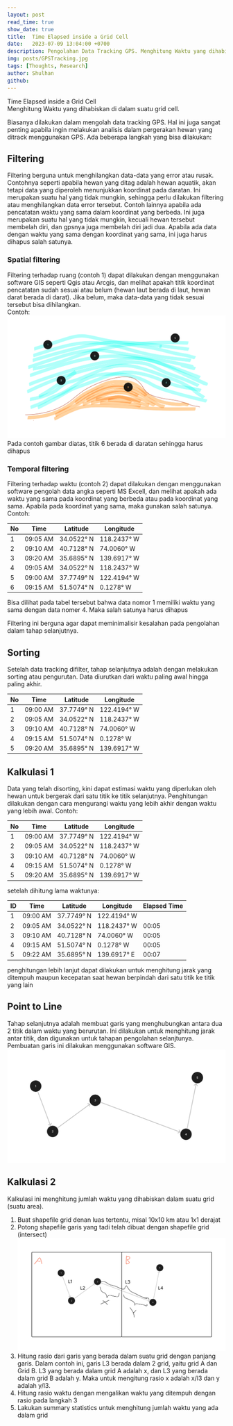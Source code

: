 ```yaml
---
layout: post
read_time: true
show_date: true
title:  Time Elapsed inside a Grid Cell
date:   2023-07-09 13:04:00 +0700
description: Pengolahan Data Tracking GPS. Menghitung Waktu yang dihabiskan didalam suatu grid cell.  Counting time elapsed inside a grid cell of gps tracked animal movement data
img: posts/GPSTracking.jpg 
tags: [Thoughts, Research]
author: Shulhan
github: 
---
```



Time Elapsed inside a Grid Cell  
Menghitung Waktu yang dihabiskan di dalam suatu grid cell.  

Biasanya dilakukan dalam mengolah data tracking GPS.
Hal ini juga sangat penting apabila ingin melakukan analisis dalam pergerakan hewan yang ditrack menggunakan GPS.
Ada beberapa langkah yang bisa dilakukan:

## Filtering
Filtering berguna untuk menghilangkan data-data yang error atau rusak.
Contohnya seperti apabila hewan yang ditag adalah hewan aquatik, akan tetapi data yang diperoleh menunjukkan koordinat pada daratan. Ini merupakan suatu hal yang tidak mungkin, sehingga perlu dilakukan filtering atau menghilangkan data error tersebut.
Contoh lainnya apabila ada pencatatan waktu yang sama dalam koordinat yang berbeda. Ini juga merupakan suatu hal yang tidak mungkin, kecuali hewan tersebut membelah diri, dan gpsnya juga membelah diri jadi dua.
Apabila ada data dengan waktu yang sama dengan koordinat yang sama, ini juga harus dihapus salah satunya.

### Spatial filtering   
Filtering terhadap ruang (contoh 1) dapat dilakukan dengan menggunakan software GIS seperti Qgis atau Arcgis, dan melihat apakah titik koordinat pencatatan sudah sesuai atau belum (hewan laut berada di laut, hewan darat berada di darat).
Jika belum, maka data-data yang tidak sesuai tersebut bisa dihilangkan.  
Contoh:  
![Spatial Filtering](./assets/img/posts/20230709/spatialfiltering.jpg)
Pada contoh gambar diatas, titik 6 berada di daratan sehingga harus dihapus

### Temporal filtering  
Filtering terhadap waktu (contoh 2) dapat dilakukan dengan menggunakan software pengolah data angka seperti MS Excell, dan melihat apakah ada waktu yang sama pada koordinat yang berbeda atau pada koordinat yang sama.
Apabila pada koordinat yang sama, maka gunakan salah satunya.
Contoh:  

| No   | Time      | Latitude  | Longitude |
|------|-----------|-----------|-----------|
| 1    | 09:05 AM  | 34.0522° N | 118.2437° W |
| 2    | 09:10 AM  | 40.7128° N | 74.0060° W  |
| 3    | 09:20 AM  | 35.6895° N | 139.6917° W |
| 4    | 09:05 AM  | 34.0522° N | 118.2437° W |
| 5    | 09:00 AM  | 37.7749° N | 122.4194° W |
| 6    | 09:15 AM  | 51.5074° N | 0.1278° W   |


Bisa dilihat pada tabel tersebut bahwa data nomor 1 memiliki waktu yang sama dengan data nomer 4. Maka salah satunya harus dihapus

Filtering ini berguna agar dapat meminimalisir kesalahan pada pengolahan dalam tahap selanjutnya.


## Sorting
Setelah data tracking difilter, tahap selanjutnya adalah dengan melakukan sorting atau pengurutan. 
Data diurutkan dari waktu paling awal hingga paling akhir. 

| No   | Time      | Latitude  | Longitude |
|------|-----------|-----------|-----------|
| 1    | 09:00 AM  | 37.7749° N | 122.4194° W |
| 2    | 09:05 AM  | 34.0522° N | 118.2437° W |
| 3    | 09:10 AM  | 40.7128° N | 74.0060° W  |
| 4    | 09:15 AM  | 51.5074° N | 0.1278° W   |
| 5    | 09:20 AM  | 35.6895° N | 139.6917° W |

## Kalkulasi 1
Data yang telah disorting, kini dapat estimasi waktu yang diperlukan oleh hewan untuk bergerak dari satu titik ke titik selanjutnya.
Penghitungan dilakukan dengan cara mengurangi waktu yang lebih akhir dengan waktu yang lebih awal.
Contoh:  

| No   | Time      | Latitude  | Longitude |
|------|-----------|-----------|-----------|
| 1    | 09:00 AM  | 37.7749° N | 122.4194° W |
| 2    | 09:05 AM  | 34.0522° N | 118.2437° W |
| 3    | 09:10 AM  | 40.7128° N | 74.0060° W  |
| 4    | 09:15 AM  | 51.5074° N | 0.1278° W   |
| 5    | 09:20 AM  | 35.6895° N | 139.6917° W |

setelah dihitung lama waktunya:  

| ID   | Time      | Latitude  | Longitude | Elapsed Time |
|------|-----------|-----------|-----------|--------------|
| 1    | 09:00 AM  | 37.7749° N | 122.4194° W |              |
| 2    | 09:05 AM  | 34.0522° N | 118.2437° W |   00:05      |
| 3    | 09:10 AM  | 40.7128° N | 74.0060° W  |   00:05      |
| 4    | 09:15 AM  | 51.5074° N | 0.1278° W   |   00:05      |
| 5    | 09:22 AM  | 35.6895° N | 139.6917° E |   00:07      |

penghitungan lebih lanjut dapat dilakukan untuk menghitung jarak yang ditempuh maupun kecepatan saat hewan berpindah dari satu titik ke titik yang lain

## Point to Line
Tahap selanjutnya adalah membuat garis yang menghubungkan antara dua 2 titik dalam waktu yang berurutan.
Ini dilakukan untuk menghitung jarak antar titik, dan digunakan untuk tahapan pengolahan selanjtunya.
Pembuatan garis ini dilakukan menggunakan software GIS.
![Point to Line](./assets/img/posts/20230709/pointtoline.jpg)


## Kalkulasi 2
Kalkulasi ini menghitung jumlah waktu yang dihabiskan dalam suatu grid (suatu area).
1. Buat shapefile grid denan luas tertentu, misal 10x10 km atau 1x1 derajat
2. Potong shapefile garis yang tadi telah dibuat dengan shapefile grid (intersect)
![Kalkulasi Rasio Line](./assets/img/posts/20230709/linegridratio.jpg)
3. Hitung rasio dari garis yang berada dalam suatu grid dengan panjang garis. Dalam contoh ini, garis L3 berada dalam 2 grid, yaitu grid A dan Grid B.
L3 yang berada dalam grid A adalah x, dan L3 yang berada dalam grid B adalah y. Maka untuk mengitung rasio x adalah x/l3 dan y adalah y/l3. 
4. Hitung rasio waktu dengan mengalikan waktu yang ditempuh dengan rasio pada langkah 3
5. Lakukan summary statistics untuk menghitung jumlah waktu yang ada dalam grid

